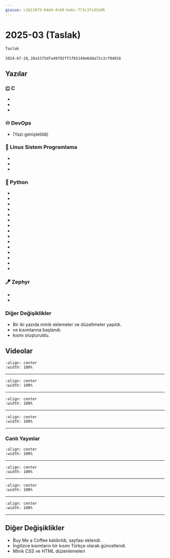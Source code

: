 ```yaml
---
giscus: c1b218f9-64d4-4cb9-ba6c-773c37cd3dd6
---
```


# 2025-03 (Taslak)

```{todo}
Taslak
```

`2024-07-28`, `28a3375dfa49702ff1fb5149e6d4a72c2cf04016`

## Yazılar

### 🇨 C

- [](../c/derleme.md)
- [](../c/character-set.md)
- [](../c/cevirim-asamalari.md)

### ♾️ DevOps

- [](../devops/tool/asciinema.md) (Yazı genişletildi)

### 🐧 Linux Sistem Programlama

- [](../sys/zaman-paylasimli-calisma.md)
- [](../sys/sayfalama.md)
- [](../sys/sanal-bellek.md)

### 🐍 Python

- [](../python/merhaba.md)
- [](../python/temel-kavramlar.md)
- [](../python/basliyoruz.md)
- [](../python/token-keyword-expression-white-space.md)
- [](../python/temel-veri-turleri.md)
- [](../python/sabitlerin-turleri.md)
- [](../python/yorum-etkisiz-kod.md)
- [](../python/degisken-isimlendirme.md)
- [](../python/degiskenler-nesneler.md)
- [](../python/immutable-mutable)
- [](../python/standart-kutuphane-moduller)
- [](../python/print-input.md)
- [](../python/fonksiyon-kavrami.md)
- [](../python/is-is-not.md)
- [](../python/operator.md)

### 🪁 Zephyr

- [](../zephyr/giris.md)
- [](../zephyr/zephyr-kullanmali-miyim.md)

### Diğer Değişiklikler

- Bir iki yazıda minik eklemeler ve düzeltmeler yapıldı.
- [](../cpp/index.md) ve [](../python/index.md) kısımlarına başlandı.
- [](../video/index.md) kısmı oluşturuldu.

## Videolar

```{youtube} dKrrejX6Y0U
:align: center
:width: 100%
```

---

```{youtube} ZfILlT64EFA
:align: center
:width: 100%
```

---

```{youtube} mIzPfenZWvo
:align: center
:width: 100%
```

---

```{youtube} 6U1jNb_Y8E4
:align: center
:width: 100%
```

---

### Canlı Yayınlar

```{youtube} TDXQSCiFL5w
:align: center
:width: 100%
```

---

```{youtube} ZMXVKpReEg8
:align: center
:width: 100%
```

---

```{youtube} gAwohUvvCcU
:align: center
:width: 100%
```

---

```{youtube} b8S4bKZV5Ao
:align: center
:width: 100%
```

---

## Diğer Değişiklikler

- Buy Me a Coffee kaldırıldı, [](../misc/support.md) sayfası eklendi.
- İngilizce kısımların bir kısmı Türkçe olarak güncellendi.
- Minik CSS ve HTML düzenlemeleri
